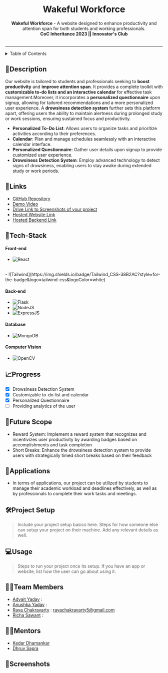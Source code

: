 <h1 align="center">
  <!-- <a href="https://github.com/CommunityOfCoders/Inheritance-2023">
    <img src="https://github.com/CommunityOfCoders/Inheritance-2023" alt="CoC Inheritance 2022" width="500" height="166"> -->
  </a>
  <br>
  Wakeful Workforce
</h1>

<div align="center">
   <strong>Wakeful Workforce</strong> - A website designed to enhance productivity and attention span for both students and working professionals.<br>
  <b>CoC Inheritance 2023 || Innovator's Club</b><br> <br>
</div>
<hr>

<details>
<summary>Table of Contents</summary>

- [Description](#description)
- [Links](#links)
- [Tech Stack](#tech-stack)
- [Progress](#progress)
- [Future Scope](#future-scope)
- [Applications](#applications)
- [Project Setup](#project-setup)
- [Usage](#usage)
- [Team Members](#team-members)
- [Mentors](#mentors)
- [Screenshots](#screenshots)

</details>

## 📝Description

Our website is tailored to students and professionals seeking to <b>boost productivity</b> and <b>improve attention span</b>. It provides a complete toolkit with <b>customizable to-do lists and an interactive calendar</b> for effective task management.Moreover, it incorporates a <b>personalized questionnaire</b> upon signup, allowing for tailored recommendations and a more personalized user experience. A <b>drowsiness detection system</b> further sets this platform apart, offering users the ability to maintain alertness during prolonged study or work sessions, ensuring sustained focus and productivity.

- <b>Personalized To-Do List</b>: Allows users to organize tasks and prioritize activities according to their preferences.
- <b>Calendar</b>: Plan and manage schedules seamlessly with an interactive calendar interface.
- <b>Personalized Questionnaire</b>: Gather user details upon signup to provide customized user experience.
- <b>Drowsiness Detection System</b>: Employ advanced technology to detect signs of drowsiness, enabling users to stay awake during extended study or work periods.

## 🔗Links

- [GitHub Repository](https://github.com/Raya679/WakefulWorkforce)
- [Demo Video]()
- [Drive Link to Screenshots of your project]()
- [Hosted Website Link]()
- [Hosted Backend Link]()

## 🤖Tech-Stack

#### Front-end
- ![React](https://img.shields.io/badge/react-%2320232a.svg?style=for-the-badge&logo=react&logoColor=%2361DAFB)
<br>
- ![Tailwind](https://img.shields.io/badge/Tailwind_CSS-38B2AC?style=for-the-badge&logo=tailwind-css&logoColor=white) 

#### Back-end
- ![Flask](https://img.shields.io/badge/Flask-000000?style=for-the-badge&logo=flask&logoColor=white)
- ![NodeJS](https://img.shields.io/badge/Node.js-43853D?style=for-the-badge&logo=node.js&logoColor=white)
- ![ExpressJS](https://img.shields.io/badge/Express.js-404D59?style=for-the-badge)

#### Database
- ![MongoDB](https://img.shields.io/badge/MongoDB-4EA94B?style=for-the-badge&logo=mongodb&logoColor=white)


#### Computer Vision
- ![OpenCV](https://img.shields.io/badge/OpenCV-27338e?style=for-the-badge&logo=OpenCV&logoColor=white)

## 📈Progress

- [x] Drowsiness Detection System
- [x] Customizable to-do list and calendar
- [x] Personalized Questionnaire
- [ ] Providing analytics of the user

## 🔮Future Scope

- Reward System: Implement a reward system that recognizes and incentivizes user productivity by awarding badges based on accomplishments and task completion
- Short Breaks: Enhance the drowsiness detection system to provide users with strategically timed short breaks based on their feedback

## 💸Applications

- In terms of applications, our project can be utilized by students to manage their academic workload and deadlines effectively, as well as by professionals to complete their work tasks and meetings. 

## 🛠Project Setup

>Include your project setup basics here. Steps for how someone else can setup your project on their machine. Add any relevant details as well.

## 💻Usage

>Steps to run your project once its setup. If you have an app or website, list how the user can go about using it.

## 👨‍💻Team Members


- [Advait Yadav](https://github.com/TIDYMOUSE) : 
- [Anushka Yadav](https://github.com/2412anushka) :
- [Raya Chakravarty](https://github.com/Raya679) : rayachakravarty5@gmail.com
- [Richa Sawant](https://github.com/richa-sawant) : 

## 👨‍🏫Mentors

- [Kedar Dhamankar](https://github.com/KedarDhamankar)
- [Dhruv Sapra](https://github.com/)

## 📱Screenshots
